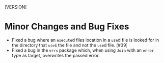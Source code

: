 [VERSION]

<!-- # New Features -->

# Minor Changes and Bug Fixes

- Fixed a bug where an `execute`d files location in a `use`d file is looked for in the directory that `use`s the file and not the `use`d file. [#39]
- Fixed a bug in the `errs` package which, when using `Join` with an `error` type as target, overwrites the passed error.
